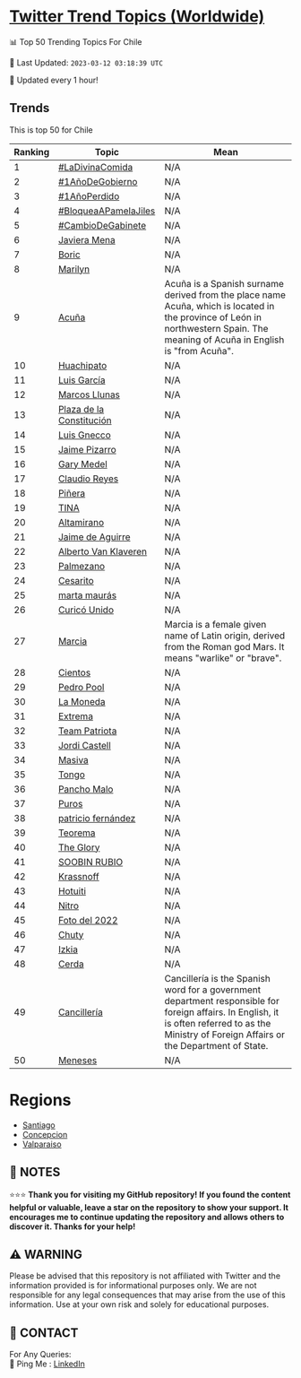 [Twitter Trend Topics (Worldwide)](https://github.com/ErcinDedeoglu/Twitter-Trend-Topics)
==========


📊 Top 50 Trending Topics For Chile

📆 Last Updated: `2023-03-12 03:18:39 UTC`

🔧 Updated every 1 hour!


## Trends

This is top 50 for Chile

| Ranking | Topic | Mean |
| ------- | ------------ | ------------ |
| 1 | [#LaDivinaComida](http://twitter.com/search?q=%23LaDivinaComida) | N/A |
| 2 | [#1AñoDeGobierno](http://twitter.com/search?q=%231A%c3%b1oDeGobierno) | N/A |
| 3 | [#1AñoPerdido](http://twitter.com/search?q=%231A%c3%b1oPerdido) | N/A |
| 4 | [#BloqueaAPamelaJiles](http://twitter.com/search?q=%23BloqueaAPamelaJiles) | N/A |
| 5 | [#CambioDeGabinete](http://twitter.com/search?q=%23CambioDeGabinete) | N/A |
| 6 | [Javiera Mena](http://twitter.com/search?q=Javiera+Mena) | N/A |
| 7 | [Boric](http://twitter.com/search?q=Boric) | N/A |
| 8 | [Marilyn](http://twitter.com/search?q=Marilyn) | N/A |
| 9 | [Acuña](http://twitter.com/search?q=Acu%c3%b1a) | Acuña is a Spanish surname derived from the place name Acuña, which is located in the province of León in northwestern Spain. The meaning of Acuña in English is "from Acuña". |
| 10 | [Huachipato](http://twitter.com/search?q=Huachipato) | N/A |
| 11 | [Luis García](http://twitter.com/search?q=Luis+Garc%c3%ada) | N/A |
| 12 | [Marcos Llunas](http://twitter.com/search?q=Marcos+Llunas) | N/A |
| 13 | [Plaza de la Constitución](http://twitter.com/search?q=Plaza+de+la+Constituci%c3%b3n) | N/A |
| 14 | [Luis Gnecco](http://twitter.com/search?q=Luis+Gnecco) | N/A |
| 15 | [Jaime Pizarro](http://twitter.com/search?q=Jaime+Pizarro) | N/A |
| 16 | [Gary Medel](http://twitter.com/search?q=Gary+Medel) | N/A |
| 17 | [Claudio Reyes](http://twitter.com/search?q=Claudio+Reyes) | N/A |
| 18 | [Piñera](http://twitter.com/search?q=Pi%c3%b1era) | N/A |
| 19 | [TINA](http://twitter.com/search?q=TINA) | N/A |
| 20 | [Altamirano](http://twitter.com/search?q=Altamirano) | N/A |
| 21 | [Jaime de Aguirre](http://twitter.com/search?q=Jaime+de+Aguirre) | N/A |
| 22 | [Alberto Van Klaveren](http://twitter.com/search?q=Alberto+Van+Klaveren) | N/A |
| 23 | [Palmezano](http://twitter.com/search?q=Palmezano) | N/A |
| 24 | [Cesarito](http://twitter.com/search?q=Cesarito) | N/A |
| 25 | [marta maurás](http://twitter.com/search?q=marta+maur%c3%a1s) | N/A |
| 26 | [Curicó Unido](http://twitter.com/search?q=Curic%c3%b3+Unido) | N/A |
| 27 | [Marcia](http://twitter.com/search?q=Marcia) | Marcia is a female given name of Latin origin, derived from the Roman god Mars. It means "warlike" or "brave". |
| 28 | [Cientos](http://twitter.com/search?q=Cientos) | N/A |
| 29 | [Pedro Pool](http://twitter.com/search?q=Pedro+Pool) | N/A |
| 30 | [La Moneda](http://twitter.com/search?q=La+Moneda) | N/A |
| 31 | [Extrema](http://twitter.com/search?q=Extrema) | N/A |
| 32 | [Team Patriota](http://twitter.com/search?q=Team+Patriota) | N/A |
| 33 | [Jordi Castell](http://twitter.com/search?q=Jordi+Castell) | N/A |
| 34 | [Masiva](http://twitter.com/search?q=Masiva) | N/A |
| 35 | [Tongo](http://twitter.com/search?q=Tongo) | N/A |
| 36 | [Pancho Malo](http://twitter.com/search?q=Pancho+Malo) | N/A |
| 37 | [Puros](http://twitter.com/search?q=Puros) | N/A |
| 38 | [patricio fernández](http://twitter.com/search?q=patricio+fern%c3%a1ndez) | N/A |
| 39 | [Teorema](http://twitter.com/search?q=Teorema) | N/A |
| 40 | [The Glory](http://twitter.com/search?q=The+Glory) | N/A |
| 41 | [SOOBIN RUBIO](http://twitter.com/search?q=SOOBIN+RUBIO) | N/A |
| 42 | [Krassnoff](http://twitter.com/search?q=Krassnoff) | N/A |
| 43 | [Hotuiti](http://twitter.com/search?q=Hotuiti) | N/A |
| 44 | [Nitro](http://twitter.com/search?q=Nitro) | N/A |
| 45 | [Foto del 2022](http://twitter.com/search?q=Foto+del+2022) | N/A |
| 46 | [Chuty](http://twitter.com/search?q=Chuty) | N/A |
| 47 | [Izkia](http://twitter.com/search?q=Izkia) | N/A |
| 48 | [Cerda](http://twitter.com/search?q=Cerda) | N/A |
| 49 | [Cancillería](http://twitter.com/search?q=Canciller%c3%ada) | Cancillería is the Spanish word for a government department responsible for foreign affairs. In English, it is often referred to as the Ministry of Foreign Affairs or the Department of State. |
| 50 | [Meneses](http://twitter.com/search?q=Meneses) | N/A |



# Regions

* [Santiago](</Chile/Santiago.md>)
* [Concepcion](</Chile/Concepcion.md>)
* [Valparaiso](</Chile/Valparaiso.md>)



## 📝 NOTES

⭐⭐⭐ **Thank you for visiting my GitHub repository! If you found the content helpful or valuable, leave a star on the repository to show your support. It encourages me to continue updating the repository and allows others to discover it. Thanks for your help!**


## ⚠️ WARNING

Please be advised that this repository is not affiliated with Twitter and the information provided is for informational purposes only. We are not responsible for any legal consequences that may arise from the use of this information. Use at your own risk and solely for educational purposes.


## 📨 CONTACT

 For Any Queries:  
            🏓 Ping Me : [LinkedIn](https://www.linkedin.com/in/ercindedeoglu/)
